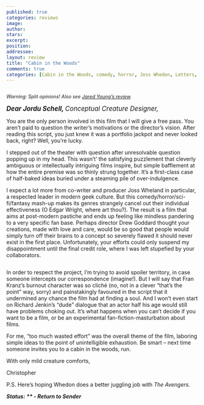 ```yaml
---
published: true
categories: reviews
image:
author: 
stars: 
excerpt: 
position: 
addressee: 
layout: review
title: "Cabin in the Woods"
comments: true
categories: [Cabin in the Woods, comedy, horror, Joss Whedon, Letters, negative, Review 2]
---
```

<div><p><span class="full-image-block ssNonEditable"><img src="http://static.squarespace.com/static/5005f6bcc4aa41161b33e89e/5329cf1fe4b07c068ebf74de/5329cf1fe4b07c068ebf7537/1336617633673/cabin.jpg" alt="" /></span></p>
<p><em style="font-size:90%;">Warning: Split opinions! Also see <a href="/letters/2012/4/13/cabin-in-the-woods.html">Jared Young&#8217;s review</a>.</em></p>
<p><span style="font-size:120%;"><em><strong>Dear Jordu Schell, </strong>Conceptual Creature Designer,</em></span></p>
<p>You are the only person involved in this film that I will give a free pass. You aren&rsquo;t paid to question the writer&rsquo;s motivations or the director&#8217;s vision. After reading this script, you just knew it was a portfolio jackpot and never looked back, right? Well, you&rsquo;re lucky.</p>
<p>I stepped out of the theater with question after unresolvable question popping up in my head. This wasn&rsquo;t&rsquo; the satisfying puzzlement that cleverly ambiguous or intellectually intriguing films inspire, but simple bafflement at how the entire premise was so thinly strung together. It&rsquo;s a first-class case of half-baked ideas buried under a steaming pile of over-indulgence.</p>
<p>I expect a lot more from co-writer and producer Joss Wheland in particular, a respected leader in modern geek culture. But this comedy/horror/sci-fi/fantasy mash-up makes its genres strangely cancel out their individual effectiveness (O Edgar Wright, where art thou?). The result is a film that aims at post-modern pastiche and ends up feeling like mindless pandering to a very specific fan base. Perhaps director Drew Goddard thought your creations, made with love and care, would be so good that people would simply turn off their brains to a concept so severely flawed it should never exist in the first place. Unfortunately, your efforts could only suspend my disappointment until the final credit role, where I was left stupefied by your collaborators.</p>
<p><span class="full-image-block ssNonEditable"><span><img src="http://static.squarespace.com/static/5005f6bcc4aa41161b33e89e/5329cf1fe4b07c068ebf74de/5329cf20e4b07c068ebf7d4a/1336797714527/cabininthewoods-3.jpg" alt="" /></span></span></p>
<p>In order to respect the project, I&rsquo;m trying to avoid spoiler territory, in case someone intercepts our correspondence (imagine!). But I will say that Fran Kranz&rsquo;s burnout character was so clich&eacute; (no, not in a clever &ldquo;that&rsquo;s the point&rdquo; way, sorry) and painstakingly favoured in the script that it undermined any chance the film had at finding a soul. And I won&rsquo;t even start on Richard Jenkin&rsquo;s &ldquo;dude&rdquo; dialogue that an actor half his age would still have problems choking out. It&rsquo;s what happens when you can&rsquo;t decide if you want to be a film, or be an experimental fan-fiction-masturbation about films.</p>
<p>For me, &ldquo;too much wasted effort&rdquo; was the overall theme of the film, laboring simple ideas to the point of unintelligible exhaustion. Be smart &ndash; next time someone invites you to a cabin in the woods, run.</p>
<p>With only mild creature comforts,</p>
<p>Christopher</p>
<p>P.S. Here&rsquo;s hoping Whedon does a better juggling job with <em>The Avengers</em>.</p>
<p><strong><em>Status: ** - Return to Sender</em></strong></p></div>

